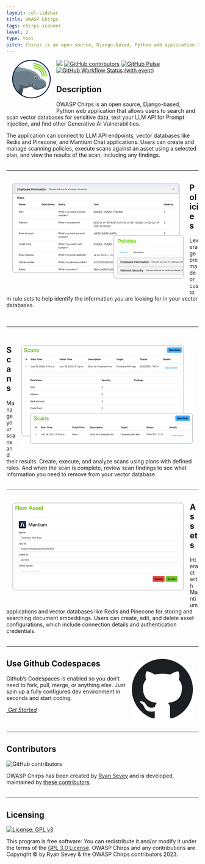 ```yaml
---
layout: col-sidebar
title: OWASP Chirps
tags: chirps scanner
level: 2
type: tool
pitch: Chirps is an open source, Django-based, Python web application that allows users to scan LLMs for Prompt Injection and search and scan vector databases for sensitive data.
---
```


[![](https://img.shields.io/badge/owasp-incubator-blue)](https://owasp.org/other_projects/)
<img src="assets/images/chirps_logo.png" width="20%" height="20%" alt="Chirps Logo" align="left" hspace="15" vspace="0" style="margin-bottom: 30px">
[![GitHub contributors](https://img.shields.io/github/contributors/mantiumai/chirps)](https://github.com/mantiumai/chirps/graphs/contributors)
[![GitHub Pulse](https://img.shields.io/github/commit-activity/m/mantiumai/chirps)](https://github.com/badges/shields/pulse)
[![GitHub Workflow Status (with event)](https://img.shields.io/github/actions/workflow/status/mantiumai/chirps/.github%2Fworkflows%2Fdjango-test.yml)](https://github.com/mantiumai/chirps/actions)

## Description

OWASP Chirps is an open source, Django-based, Python web application that allows users to search and scan vector databases for sensitive data, test your LLM API for Prompt injection, and find other Generative AI Vulnerabilities.

The application can connect to LLM API endpoints, vector databases like Redis and Pinecone, and Mantium Chat applications. Users can create and manage scanning policies, execute scans against an asset using a selected plan, and view the results of the scan, including any findings.

<hr style="margin: 32px 0; clear: both;" />

<img src="assets/images/policies.png" alt="Policies" align="left" hspace="15" vspace="0" style="margin-bottom: 30px">

## Policies

Leverage premade or custom rule sets to help identify the information you are looking for in your vector databases.

<hr style="margin: 48px 0; clear: both;" />

<img src="assets/images/scans.png" alt="Scans" align="right" hspace="15" vspace="0" style="margin-bottom: 30px">

## Scans

Manage your scans and their results. Create, execute, and analyze scans using plans with defined rules. And when the scan is complete, review scan findings to see what information you need to remove from your vector database.

<hr style="margin: 32px 0; clear: both;" />

<img src="assets/images/asset.png" alt="Scans" align="left" hspace="15" vspace="0" style="margin-bottom: 30px">

## Assets

Interact with Mantium applications and vector databases like Redis and Pinecone for storing and searching document embeddings. Users can create, edit, and delete asset configurations, which include connection details and authentication credentials.

<hr style="margin: 32px 0; clear: both;" />

<img src="assets/images/github-large.png" alt="GitHub" align="right" hspace="15" vspace="0" style="margin-bottom: 30px">

## Use Github Codespaces

Github’s Codespaces is enabled so you don’t need to fork, pull, merge, or anything else. Just spin up a fully configured dev environment in seconds and start coding.

<a href="https://github.com/mantiumai/chirps#chirps"><i class="fab fa-github">&nbsp;Get Started</i></a>

<hr style="margin: 32px 0; clear: both;" />

## Contributors

![GitHub contributors](https://img.shields.io/github/contributors/mantiumai/chirps)

OWASP Chirps has been created by
<a href="mailto:&#114;&#121;&#097;&#110;+&#111;&#119;&#097;&#115;&#112;&#064;&#109;&#097;&#110;&#116;&#105;&#117;&#109;&#097;&#105;&#046;&#099;&#111;&#109;">Ryan Sevey</a> and is developed, maintained by [these contributors](https://github.com/mantiumai/chirps/graphs/contributors).

<hr style="margin: 32px 0; clear: both;" />

## Licensing

[![License: GPL v3](https://img.shields.io/badge/License-GPLv3-blue.svg)](https://www.gnu.org/licenses/gpl-3.0)

This program is free software: You can redistribute it and/or modify it under the terms of the
[GPL 3.0 License](https://github.com/mantiumai/chirps/blob/master/LICENSE).
OWASP Chirps and any contributions are Copyright © by Ryan Sevey & the OWASP Chirps contributors 2023.
